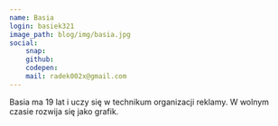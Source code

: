 ```yaml
---
name: Basia
login: basiek321
image_path: blog/img/basia.jpg
social:
    snap: 
    github: 
    codepen: 
    mail: radek002x@gmail.com
---
```

Basia ma 19 lat i uczy się w technikum organizacji reklamy. W wolnym czasie rozwija się jako grafik. 